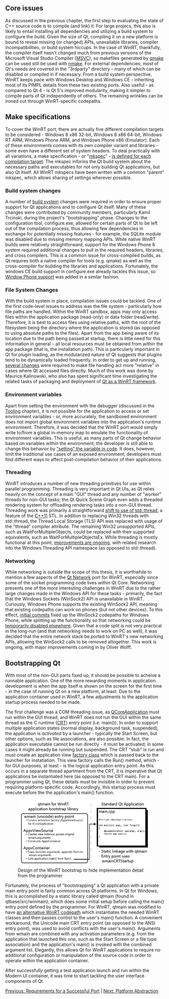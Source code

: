 ## Core issues

As discussed in the previous chapter, the first step to evaluating the state of C++ source code is to compile (and link) it. For large projecs, this also is likely to entail installing all dependencies and utilizing a build system to configure the build. Given the size of Qt, compiling it on a new platform is bound to reveal missing (or changed) APIs, unavailable libraries, compiler incompatibilities, or build system hiccups. In the case of WinRT, thankfully, the compiler itself hasn't changed much from previous versions of the Microsoft Visual Studio Compiler ([MSVC](/appendix/terms.md#msvc)), so makefiles generated by [qmake](/appendix/terms.md#qmake) can be used still be used with [nmake](/appendix/terms.md#nmake). For external dependencies, most of Qt's needs are covered in the "3rdparty" directory - many of which can be disabled or compiled in if necessary. From a build system perspective, WinRT keeps pace with Windows Desktop and Windows CE - inheriting most of its PIMPL details from these two existing ports. Also useful - as compared to Qt 4 - is Qt 5's improved modularity, making it simpler to compile parts of Qt independently of others. The remaining wrinkles can be ironed out through WinRT-specific codepaths.

## Make specifications
To cover the WinRT port, there are actually five different compilation targets to be considered - Windows 8 x86 32-bit, Windows 8 x86 64-bit, Windows RT ARM, Windows Phone ARM, and Windows Phone x86 (Emulator). Each of these environments comes with its own compiler variant and libraries - some even have a different set of system headers. To deal practically with all variations, a make specification - or "[mkspec](/appendix/terms.md#mkspec)" - [is defined for each compilation target](/appendix/gerrit.md#make-specification). The mkspec informs the Qt build system about the necessary paths and executables for not only building Qt applications, but also Qt itself. All WinRT mkspecs have been written with a common "parent" mkspec, which allows sharing of settings wherever possible.

### Build system changes
A number of [build system](/appendix/gerrit.md#build-system) changes were required in order to ensure proper support for Qt applications and to configure Qt itself. Many of these changes were contributed by community members, particularly Kamil Trcinski, during the project's "bootstrapping" phase. Changes to the configuration tool, configure.exe, allowed for certain parts of Qt to be left out of the compilation process, thus allowing few dependencies in exchange for potentially missing features - for example, the SQLite module was disabled due to missing memory mapping APIs. While native WinRT builds were relatively straightforward, support for the Windows Phone 8 system required additional changes to pull in the required headers, libraries, and cross compilers. This is a common issue for cross-compiled builds, as Qt requires both a native compiler for tools (e.g. qmake) as well as the cross-compiler for building the libraries and applications. Fortunately, the windows CE build support in configure.exe already tackles this issue, so [Window Phone support](/appendix/gerrit.md#windows-phone-build-system) was added in a similar fashion.

### File System Changes
With the build system in place, compilation issues could be tackled. One of the first code-level issues to address was the file system - particularly how file paths are handled. Within the WinRT sandbox, apps may only access files within the application package (read-only) or data folder (read/write). Therefore, it is best to access files using relative paths, with the root of the filesystem being the directory where the application is stored (as opposed to using absolute paths to the files). Apart from the app being aware of its location due to the path being passed at startup, there is little need for this information in general - all local resources must be obtained from within the app package (that is, the installation path). This is particularly important in Qt for plugin loading, as the modularized nature of Qt suggests that plugins tend to be dynamically loaded frequently. In order to get up and running, [several changes](/appendix/gerrit.md#file-handling) were required to make file handling act more "relative" in cases where Qt accessed files directly. Much of this work was done by Maurice Kalinowski, who also has spent significant time investigating the related tasks of packaging and deployment of [Qt as a WinRT framework](/appendix/references.md#wqt-winrt-framework).

### Environment variables
Apart from setting the environment with the debugger (discussed in the [Tooling](tooling.md) chapter), it is not possible for the application to access or set environment variables - or, more accurately, the sandboxed environment does not import global environment variables into the application's runtime environment. Therefore, it was decided that the WinRT port would simply write to/from a global in-memory map to emulate the functionality of environment variables. This is useful, as many parts of Qt change behavior based on variables within the environment; the developer is still able to change this behavior by ["setting" the variable in code](/appendix/gerrit.md#base-system). It does, however, limit the traditional use cases of an exposed environment; developers must find different ways to affect post-compilation behavior of their applications.

### Threading
WinRT introduces a number of new threading primitives for use within parallel programming. Threading is very important in Qt UIs, as Qt relies heavily on the concept of a main "GUI" thread and any number of "worker" threads for non-GUI tasks; the Qt Quick Scene Graph even adds a threaded rendering system for offloading rendering tasks into a non-GUI thread. Threading work was primarily a straightforward [shift to use of std::thread](/appendix/gerrit.md#base-system), a feature of the [C++11](/appendix/terms.md#c11) STL. In addition to replacing Win32 threads with std::thread, the Thread Local Storage (TLS) API was replaced with usage of the "thread" compiler attribute. The remaining Win32 unsupported APIs, such as WaitForMultipleObjects, could be replaced with their supported equivalents, such as WaitForMultipleObjectsEx. While threading is mostly functional at this point, [improvements are ongoing](/appendix/gerrit.md#threading), with related research into the Windows.Threading API namespace (as opposed to std::thread).

### Networking
While networking is outside the scope of this thesis, it is worthwhile to mention a few aspects of the [Qt Network](/appendix/terms.md#qt-network) port for WinRT, especially since some of the socket programming code lives within Qt Core. Networking presents one of the more interesting challenges in WinRT due to the rather large changes made in the Windows API for these tasks - primarily, the fact that the Windows Sockets (WinSock2) API is unavailable in WinRT. Curiously, Windows Phone supports the existing WinSock2 API, meaning that existing codepaths can work on phones (but not other devices). To this effect, [initial commits](/appendix/gerrit.md#networking) fixed up the WinSock2 codepaths for Windows Phone, while splitting up the functionality so that networking could be [temporarily disabled elsewhere](/appendix/gerrit.md#event-system). Given that a code split is not very practical in the long-run (and that networking needs to work on PC as well), it was decided that the entire network stack be ported to WinRT's new networking APIs, allowing the WinSock2 calls to be removed altogether. This work is ongoing, with major improvements coming in by Oliver Wolff.

## Bootstrapping Qt
With most of the non-GUI parts fixed up, it should be possible to acheive a runnable application. One of the more rewarding moments in application development is when the app itself is shown on the screen for the first time - in the case of running Qt on a new platform, at least. Due to the application container used in WinRT, a few adjustments to the application startup process needed to be made.

The first challenge was a COM threading issue, as [QCoreApplication](/appendix/terms.md#qcoreapplication) must run within the GUI thread, and WinRT does not run the GUI within the same thread as the C runtime ([CRT](/appendix/terms.md#crt)) entry point (i.e. main()). In order to support multiple application states (normal display, background task, suspended), the application is _activated_ by a launcher - typically the Start Screen, but other options, such as file associations, are also possible. In fact, the application executable cannot be run directly - it must be activated; in some cases it might already be running but suspended. The CRT "stub" is run and must create an application view [factory class](/appendix/terms.md#factory-class) which is passed back to the launcher for instatiation. This view factory calls the Run() method, which - for GUI purposes, at least - is the logical application entry point. As this occurs in a separate thread apartment from the CRT, it is imperative that Qt applications be instantiated here (as opposed to the CRT main). For a programmer using Qt, these details must be invisible in order to prevent requiring platform-specific code. Accordingly, this startup process must execute before the the application's main() function.

<figure>
    <img src="../images/bootstrap.png" alt="Bootstrap Design" /><br />
    <figcaption>Design of the WinRT bootstrap to hide implementation detail from the programmer</figcaption>
</figure>

Fortunately, the process of "bootstrapping" a Qt application with a private main entry point is fairly common across Qt platforms. In Qt for Windows, this is accomplished by a static library called qtmain (found in qtbase/src/winmain), which does some initial setup before calling the main() entry point defined by the programmer. For WinRT, qtmain was modified to have [an alternative WinRT codepath](/appendix/gerrit.md#bootstrap) which instantiates the needed WinRT classes and then passes control to the user's main() function. A convenient workaround, the Unicode main CRT entry point (as opposed to the ANSI entry point), was used to avoid conflicts with the user's main(). Arguments from wmain are combined with any activation parameters (e.g. from the application that launched this one, such as the Start Screen or a file type association) and the application's main() is invoked with the combined argument list. Elegantly, this allows Qt for WinRT applications to require no additional configuration or manipulation of the source code in order to operate within the application container.

After successfully getting a test application launch and run within the Modern UI container, it was time to start tackling the user interface components of Qt.

[Previous: Requirements for a Successful Port](../background/requirements.md) | [Next: Platform Abstraction](qpa.md)
